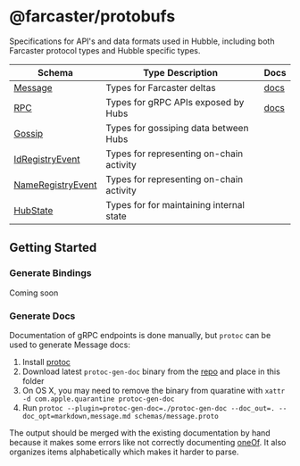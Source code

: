 # @farcaster/protobufs

Specifications for API's and data formats used in Hubble, including both Farcaster protocol types and Hubble specific types.

| Schema                                                 | Type Description                         | Docs                    |
| ------------------------------------------------------ | ---------------------------------------- | ----------------------- |
| [Message](schemas/message.proto)                       | Types for Farcaster deltas               | [docs](docs/message.md) |
| [RPC](schemas/rpc.proto)                               | Types for gRPC APIs exposed by Hubs      | [docs](docs/rpc.md)     |
| [Gossip](schemas/gossip.proto)                         | Types for gossiping data between Hubs    |                         |
| [IdRegistryEvent](schemas/id_registry_event.proto)     | Types for representing on-chain activity |                         |
| [NameRegistryEvent](schemas/name_registry_event.proto) | Types for representing on-chain activity |                         |
| [HubState](schemas/hub_state.proto)                    | Types for for maintaining internal state |                         |

## Getting Started

### Generate Bindings

Coming soon

### Generate Docs

Documentation of gRPC endpoints is done manually, but `protoc` can be used to generate Message docs:

1. Install [protoc](https://grpc.io/docs/protoc-installation/)
2. Download latest `protoc-gen-doc` binary from the [repo](https://github.com/pseudomuto/protoc-gen-doc) and place in this folder
3. On OS X, you may need to remove the binary from quaratine with `xattr -d com.apple.quarantine protoc-gen-doc`
4. Run `protoc --plugin=protoc-gen-doc=./protoc-gen-doc --doc_out=. --doc_opt=markdown,message.md schemas/message.proto`

The output should be merged with the existing documentation by hand because it makes some errors like not correctly documenting [oneOf](https://github.com/pseudomuto/protoc-gen-doc/issues/333). It also organizes items alphabetically which makes it harder to parse.
